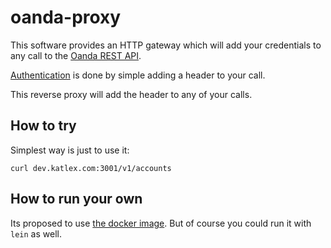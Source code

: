 
# oanda-proxy

This software provides an HTTP gateway which will add your credentials to any
call to the [Oanda REST API](http://developer.oanda.com/rest-live/introduction/).

[Authentication](http://developer.oanda.com/rest-live/authentication/) is done by simple adding a header to your call.

This reverse proxy will add the header to any of your calls.

## How to try

Simplest way is just to use it:

```
curl dev.katlex.com:3001/v1/accounts
```

## How to run your own

Its proposed to use [the docker image](https://registry.hub.docker.com/u/alexlun/oanda-proxy/).
But of course you could run it with `lein` as well.
